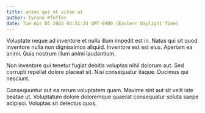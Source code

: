 ```yaml
---
title: animi qui et vitae ut
author: Tyrone Pfeffer
date: Tue Apr 05 2022 04:31:24 GMT-0400 (Eastern Daylight Time)
---
```

Voluptate neque ad inventore et nulla illum impedit est in. Natus qui sit quod inventore nulla non dignissimos aliquid. Inventore est est eius. Aperiam ea animi. Quia nostrum illum animi laudantium.

 Non inventore qui tenetur fugiat debitis voluptas nihil dolorum aut. Sed corrupti repellat dolore placeat sit. Nisi consequatur itaque. Ducimus qui nesciunt.

 Consequuntur aut ea rerum voluptatem quam. Maxime sint aut sit velit iste beatae ut. Voluptatum dolore doloremque quaerat consequatur soluta saepe adipisci. Voluptas sit delectus quos.